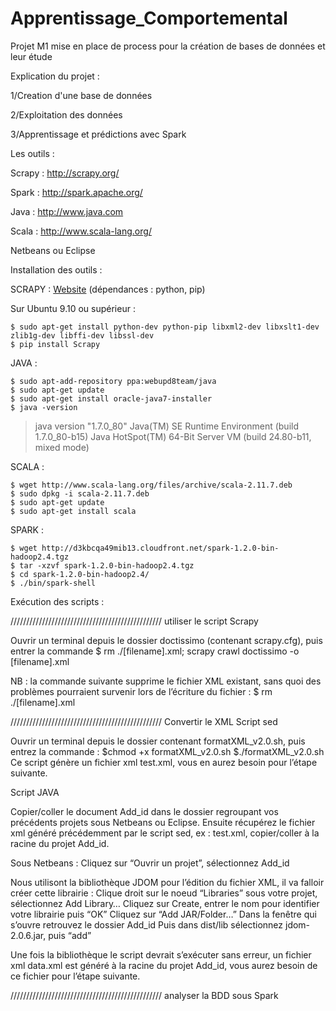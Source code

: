 # Apprentissage_Comportemental

Projet M1 mise en place de process pour la création de bases de données et leur étude

Explication du projet :

1/Creation d'une base de données

2/Exploitation des données

3/Apprentissage et prédictions avec Spark

Les outils :

Scrapy : http://scrapy.org/

Spark : http://spark.apache.org/

Java : http://www.java.com

Scala : http://www.scala-lang.org/

Netbeans ou Eclipse

Installation des outils :

SCRAPY : [Website](http://doc.scrapy.org/en/latest/intro/install.html) (dépendances : python, pip)

Sur Ubuntu 9.10 ou supérieur :
```
$ sudo apt-get install python-dev python-pip libxml2-dev libxslt1-dev zlib1g-dev libffi-dev libssl-dev
$ pip install Scrapy
```

JAVA :
```
$ sudo apt-add-repository ppa:webupd8team/java
$ sudo apt-get update
$ sudo apt-get install oracle-java7-installer
$ java -version
```
> java version "1.7.0_80"
> Java(TM) SE Runtime Environment (build 1.7.0_80-b15)
> Java HotSpot(TM) 64-Bit Server VM (build 24.80-b11, mixed mode)

SCALA :
```
$ wget http://www.scala-lang.org/files/archive/scala-2.11.7.deb
$ sudo dpkg -i scala-2.11.7.deb
$ sudo apt-get update
$ sudo apt-get install scala
```

SPARK :
```
$ wget http://d3kbcqa49mib13.cloudfront.net/spark-1.2.0-bin-hadoop2.4.tgz
$ tar -xzvf spark-1.2.0-bin-hadoop2.4.tgz
$ cd spark-1.2.0-bin-hadoop2.4/
$ ./bin/spark-shell
```

Exécution des scripts :

////////////////////////////////////////////////
utiliser le script Scrapy

Ouvrir un terminal depuis le dossier doctissimo (contenant scrapy.cfg), puis entrer la commande $ rm ./[filename].xml; scrapy crawl doctissimo -o [filename].xml

NB : la commande suivante supprime le fichier XML existant, sans quoi des problèmes pourraient survenir lors de l’écriture du fichier :
$ rm ./[filename].xml


////////////////////////////////////////////////
Convertir le XML
  Script sed
  
  Ouvrir un terminal depuis le dossier contenant formatXML_v2.0.sh, puis entrez la commande :
  $chmod +x formatXML_v2.0.sh
  $./formatXML_v2.0.sh
  Ce script génère un fichier xml test.xml, vous en aurez besoin pour l’étape suivante.

  Script JAVA
  
  Copier/coller le document Add_id dans le dossier regroupant vos précédents projets sous Netbeans ou Eclipse.
  Ensuite récupérez le fichier xml généré précédemment par le script sed, ex : test.xml, copier/coller à la racine du projet Add_id.
  
  Sous Netbeans :
  Cliquez sur “Ouvrir un projet”, sélectionnez Add_id
  
  Nous utilisont la bibliothèque JDOM pour l’édition du fichier XML, il va falloir créer cette librairie :
  Clique droit sur le noeud “Libraries” sous votre projet, sélectionnez Add Library…
  Cliquez sur Create, entrer le nom pour identifier votre librairie puis “OK”
  Cliquez sur “Add JAR/Folder…”
  Dans la fenêtre qui s’ouvre retrouvez le dossier Add_id
  Puis dans dist/lib sélectionnez jdom-2.0.6.jar, puis “add”
  
  Une fois la bibliothèque le script devrait s’exécuter sans erreur, un fichier xml data.xml est généré à la racine du projet Add_id, vous aurez besoin de ce fichier pour l’étape suivante.

////////////////////////////////////////////////
analyser la BDD sous Spark

